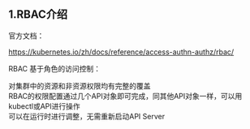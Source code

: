 ## 1.RBAC介绍

官方文档：

https://kubernetes.io/zh/docs/reference/access-authn-authz/rbac/

RBAC 基于角色的访问控制：

对集群中的资源和非资源权限均有完整的覆盖  
RBAC的权限配置通过几个API对象即可完成，同其他API对象一样，可以用kubectl或API进行操作  
可以在运行时进行调整，无需重新启动API Server

